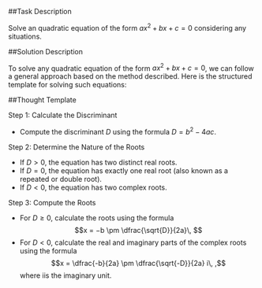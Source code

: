 ##Task Description

Solve an quadratic equation of the form $ax^2 + bx+ c= 0$ considering any situations.

##Solution Description

To solve any quadratic equation of the form $ax^2 + bx+ c = 0$, we can follow a general
approach based on the method described. Here is the structured template for solving such
equations:

##Thought Template

Step 1: Calculate the Discriminant

- Compute the discriminant $D$ using the formula $D= b^2 −4ac$.

Step 2: Determine the Nature of the Roots

- If $D > 0$, the equation has two distinct real roots.
- If $D = 0$, the equation has exactly one real root (also known as a repeated or double root).
- If $D < 0$, the equation has two complex roots.

Step 3: Compute the Roots 

- For $D \geq 0$, calculate the roots using the formula 
$$x = −b \pm \dfrac{\sqrt{D}}{2a}\, $$
- For $D < 0$, calculate the real and imaginary parts of the complex roots using the formula 
$$x = \dfrac{-b}{2a} \pm \dfrac{\sqrt{-D}}{2a} i\, ,$$
where iis the imaginary unit.
